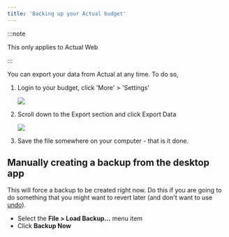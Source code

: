 ```yaml
---
title: 'Backing up your Actual budget'
---
```


:::note

This only applies to Actual Web

:::

You can export your data from Actual at any time. To do so,
1. Login to your budget, click 'More' > 'Settings'

   ![](/img/backup-restore/sidebar-settings.png)

2. Scroll down to the Export section and click Export Data

   ![](/img/backup-restore/settings-export.png)

3. Save the file somewhere on your computer - that is it done.

## Manually creating a backup from the desktop app

This will force a backup to be created right now. Do this if you are going to do something that you might want to revert later (and don't want to use [undo](/Getting-Started/tipstricks/#undoredo)).

* Select the **File > Load Backup…** menu item
* Click **Backup Now**
